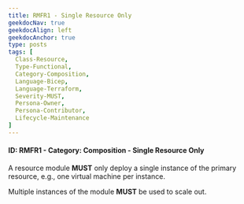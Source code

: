 ```yaml
---
title: RMFR1 - Single Resource Only
geekdocNav: true
geekdocAlign: left
geekdocAnchor: true
type: posts
tags: [
  Class-Resource,
  Type-Functional,
  Category-Composition,
  Language-Bicep,
  Language-Terraform,
  Severity-MUST,
  Persona-Owner,
  Persona-Contributor,
  Lifecycle-Maintenance
]
---
```


#### ID: RMFR1 - Category: Composition - Single Resource Only

A resource module **MUST** only deploy a single instance of the primary resource, e.g., one virtual machine per instance.

Multiple instances of the module **MUST** be used to scale out.
